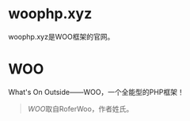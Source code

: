 # woophp.xyz
woophp.xyz是WOO框架的官网。

# WOO
What's On Outside——WOO，一个全能型的PHP框架！

> *WOO*取自RoferWoo，作者姓氏。

